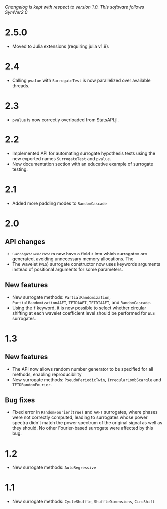 *Changelog is kept with respect to version 1.0. This software follows SymVer2.0*

# 2.5.0

- Moved to Julia extensions (requiring julia v1.9).

# 2.4
- Calling `pvalue` with `SurrogateTest` is now parallelized over available threads.

# 2.3
- `pvalue` is now correctly overloaded from StatsAPI.jl.

# 2.2
- Implemented API for automating surrogate hypothesis tests using the new exported names `SurrogateTest` and `pvalue`.
- New documentation section with an educative example of surrogate testing.

# 2.1
- Added more padding modes to `RandomCascade`

# 2.0

## API changes
- `SurrogateGenerator`s now have a field `s` into which surrogates are generated, avoiding
    unnecessary memory allocations. The
- The wavelet (`WLS`) surrogate constructor now uses keywords arguments instead of
    positional arguments for some parameters.


## New features
- New surrogate methods: `PartialRandomization`, `PartialRandomizationAAFT`, `TFTDAAFT`,
    `TFTDIAAFT`, and `RandomCascade`.
- Using the `f` keyword, it is now possible to select whether circular shifting at
    each wavelet coefficient level should be performed for `WLS` surrogates.

# 1.3

## New features
- The API now allows random number generator to be specified for all methods, enabling reproducibility
- New surrogate methods: `PseudoPeriodicTwin`, `IrregularLombScargle` and `TFTDRandomFourier`.

## Bug fixes
- Fixed error in `RandomFourier(true)` and `AAFT` surrogates, where phases were not correctly computed, leading to surrogates whose power spectra didn't match the power spectrum of the original signal as well as they should. No other Fourier-based surrogate were affected by this bug.

# 1.2
- New surrogate methods: `AutoRegressive`
# 1.1
- New surrogate methods: `CycleShuffle`, `ShuffleDimensions`, `CircShift`
